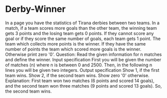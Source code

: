 # Derby-Winner
In a page you have the statistics of Tirana derbies between two teams. In a match,   if a team scores more goals than the other team, the winning team gets 3 points and the losing team gets 0 points.  If they cannot score any goal or if they score the same number of goals, each team gets 1 point.   The team which collects more points is the winner. If they have the same number of points the team which scored more goals is the winner. Otherwise print zero '0'.  Question: Read the given information for n matches and define the winner.   Input specification   First you will be given the number of matches (n) where n is between 0 and 2500. Then, in the following n lines you will be given two integers.  Output specification   Show 1, if the first team wins. Show 2, if the second team wins. Show zero '0' otherwise.  Explanation: First team won two matches (6 points and scored 14 goals), and the second team won three matches (9 points and scored 13 goals). So, the second team wins.
